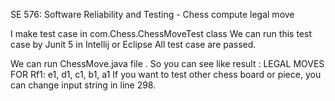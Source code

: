 SE 576: Software Reliability and Testing - Chess compute legal move

I make test case in com.Chess.ChessMoveTest class
We can run this test case by Junit 5 in Intellij or Eclipse
All test case are passed.

We can run ChessMove.java file .
So you can see like result : LEGAL MOVES FOR Rf1: e1, d1, c1, b1, a1
If you want to test other chess board or piece, you can change input string in line 298.


